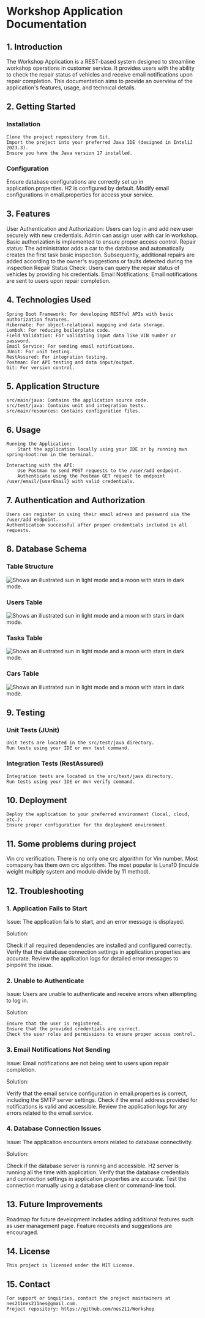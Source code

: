 # Workshop Application Documentation

## 1. Introduction
<div class="wrap-text">
The Workshop Application is a REST-based system designed to streamline workshop operations in customer service. It provides users with the ability to check the repair status of vehicles and receive email notifications upon repair completion. This documentation aims to provide an overview of the application's features, usage, and technical details.
</div>

## 2. Getting Started
### Installation

    Clone the project repository from Git.
    Import the project into your preferred Java IDE (designed in InteliJ 2023.3).
    Ensure you have the Java version 17 installed.

### Configuration
<div class="wrap-text">
    Ensure database configurations are correctly set up in application.properties. H2 is configured by default.
    Modify email configurations in email.properties for access your service.
</div>

## 3. Features

<div class="wrap-text">
    User Authentication and Authorization: Users can log in and add new user securely with new credentials. 
    Admin can assign user with car in workshop. Basic authorization is implemented to ensure proper access 
    control.
    Repair status: The administrator adds a car to the database and automatically creates the first task 
    basic inspection. Subsequently, additional repairs are added according to the owner's suggestions 
    or faults detected during the inspection
    Repair Status Check: Users can query the repair status of vehicles by providing his credentials.
    Email Notifications: Email notifications are sent to users upon repair completion.
</div>

## 4. Technologies Used

    Spring Boot Framework: For developing RESTful APIs with basic authorization features.
    Hibernate: For object-relational mapping and data storage.
    Lombok: For reducing boilerplate code.
    Field Validation: For validating input data like VIN number or password.
    Email Service: For sending email notifications.
    JUnit: For unit testing.
    RestAssured: For integration testing.
    Postman: For API testing and data input/output.
    Git: For version control.

## 5. Application Structure

    src/main/java: Contains the application source code.
    src/test/java: Contains unit and integration tests.
    src/main/resources: Contains configuration files.

## 6. Usage

    Running the Application:
        Start the application locally using your IDE or by running mvn spring-boot:run in the terminal.

    Interacting with the API:
        Use Postman to send POST requests to the /user/add endpoint.
        Authenticate using the Postman GET request to endpoint /user/email/{userEmail} with valid credentials.

## 7. Authentication and Authorization

    Users can register in using their email adress and password via the /user/add endpoint.
    Authentication successful after proper credentials included in all requests.

## 8. Database Schema

### Table Structure
<img alt="Shows an illustrated sun in light mode and a moon with stars in dark mode." src="https://github.com/nes211/Workshop/blob/249e7df7c38367da0c3878e1564520ffb0b7f1ad/img/structore.jpg">

### Users Table
<img alt="Shows an illustrated sun in light mode and a moon with stars in dark mode." src="https://github.com/nes211/Workshop/blob/249e7df7c38367da0c3878e1564520ffb0b7f1ad/img/users.jpg">

### Tasks Table
<img alt="Shows an illustrated sun in light mode and a moon with stars in dark mode." src="https://github.com/nes211/Workshop/blob/249e7df7c38367da0c3878e1564520ffb0b7f1ad/img/tasks.jpg">


### Cars Table 
<img alt="Shows an illustrated sun in light mode and a moon with stars in dark mode." src="https://github.com/nes211/Workshop/blob/249e7df7c38367da0c3878e1564520ffb0b7f1ad/img/cars.jpg">

## 9. Testing

### Unit Tests (JUnit)

    Unit tests are located in the src/test/java directory.
    Run tests using your IDE or mvn test command.

### Integration Tests (RestAssured)

    Integration tests are located in the src/test/java directory.
    Run tests using your IDE or mvn verify command.

## 10. Deployment

    Deploy the application to your preferred environment (local, cloud, etc.).
    Ensure proper configuration for the deployment environment.

## 11. Some problems during project
<div class="wrap-text">
    Vin crc verification. There is no only one crc algorithm for Vin number. Most comapany has them own crc algorithm. The most popular is Luna10 
    (inculde weight multiply system and modulo divide by 11 method).
</div>

## 12. Troubleshooting

  ### 1. Application Fails to Start

Issue: The application fails to start, and an error message is displayed.

Solution:
<div class="wrap-text">
    Check if all required dependencies are installed and configured correctly.
    Verify that the database connection settings in application.properties are accurate.
    Review the application logs for detailed error messages to pinpoint the issue.
</div>
 
 ### 2. Unable to Authenticate

Issue: Users are unable to authenticate and receive errors when attempting to log in.

Solution:

    Ensure that the user is registered.
    Ensure that the provided credentials are correct.
    Check the user roles and permissions to ensure proper access control.

  ### 3. Email Notifications Not Sending

Issue: Email notifications are not being sent to users upon repair completion.

Solution:
<div class="wrap-text">
    Verify that the email service configuration in email.properties is correct, including the SMTP server settings.
    Check if the email address provided for notifications is valid and accessible.
    Review the application logs for any errors related to the email service.
</div>

### 4. Database Connection Issues

Issue: The application encounters errors related to database connectivity.

Solution:
<div class="wrap-text">
    Check if the database server is running and accessible. H2 server is running all the time with application.
    Verify that the database credentials and connection settings in application.properties are accurate.
    Test the connection manually using a database client or command-line tool.
</div>
    
## 13. Future Improvements
<div class="wrap-text">
    Roadmap for future development includes adding additional features such as user management page.
    Feature requests and suggestions are encouraged.
</div>

## 14. License

    This project is licensed under the MIT License.

## 15. Contact

    For support or inquiries, contact the project maintainers at nes211nes211nes@gmail.com.
    Project repository: https://github.com/nes211/Workshop

